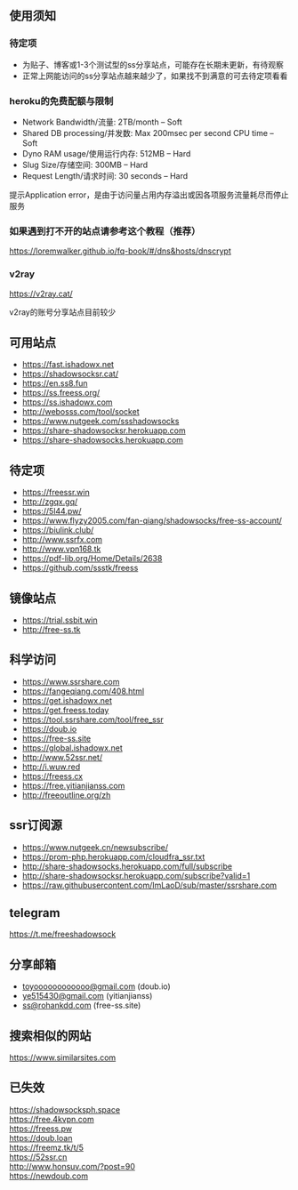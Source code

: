 ## 使用须知

### 待定项
* 为贴子、博客或1-3个测试型的ss分享站点，可能存在长期未更新，有待观察
* 正常上网能访问的ss分享站点越来越少了，如果找不到满意的可去待定项看看

### heroku的免费配额与限制
* Network Bandwidth/流量: 2TB/month – Soft
* Shared DB processing/并发数: Max 200msec per second CPU time – Soft
* Dyno RAM usage/使用运行内存: 512MB – Hard
* Slug Size/存储空间: 300MB – Hard
* Request Length/请求时间: 30 seconds – Hard

提示Application error，是由于访问量占用内存溢出或因各项服务流量耗尽而停止服务

### 如果遇到打不开的站点请参考这个教程（推荐）

 https://loremwalker.github.io/fq-book/#/dns&hosts/dnscrypt

### v2ray

https://v2ray.cat/

v2ray的账号分享站点目前较少

## 可用站点

* https://fast.ishadowx.net
* https://shadowsocksr.cat/
* https://en.ss8.fun
* https://ss.freess.org/
* https://ss.ishadowx.com
* http://webosss.com/tool/socket
* https://www.nutgeek.com/ssshadowsocks
* https://share-shadowsocksr.herokuapp.com
* https://share-shadowsocks.herokuapp.com 

## 待定项

* https://freessr.win
* http://zgqx.gq/
* https://5l44.pw/
* https://www.flyzy2005.com/fan-qiang/shadowsocks/free-ss-account/
* https://biulink.club/
* http://www.ssrfx.com
* http://www.vpn168.tk
* https://pdf-lib.org/Home/Details/2638
* https://github.com/ssstk/freess

## 镜像站点

* https://trial.ssbit.win
* http://free-ss.tk

## 科学访问
* https://www.ssrshare.com
* https://fangeqiang.com/408.html
* https://get.ishadowx.net
* https://get.freess.today
* https://tool.ssrshare.com/tool/free_ssr
* https://doub.io 
* https://free-ss.site
* https://global.ishadowx.net
* http://www.52ssr.net/
* http://i.wuw.red 
* https://freess.cx
* https://free.yitianjianss.com
* http://freeoutline.org/zh

## ssr订阅源
* https://www.nutgeek.cn/newsubscribe/
* https://prom-php.herokuapp.com/cloudfra_ssr.txt
* http://share-shadowsocks.herokuapp.com/full/subscribe
* http://share-shadowsocksr.herokuapp.com/subscribe?valid=1
* https://raw.githubusercontent.com/ImLaoD/sub/master/ssrshare.com

## telegram

https://t.me/freeshadowsock

## 分享邮箱
* toyoooooooooooo@gmail.com (doub.io)
* ye515430@gmail.com (yitianjianss)
* ss@rohankdd.com (free-ss.site)

## 搜索相似的网站

https://www.similarsites.com

## 已失效

https://shadowsocksph.space  
https://free.4kvpn.com  
https://freess.pw  
https://doub.loan  
https://freemz.tk/t/5  
https://52ssr.cn  
http://www.honsuv.com/?post=90  
https://newdoub.com


